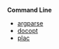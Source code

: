 **Command Line**

* [argparse](http://docs.python.org/dev/library/argparse.html)
* [docopt](http://docopt.org/)
* [plac](http://plac.googlecode.com/hg/doc/plac.html)
